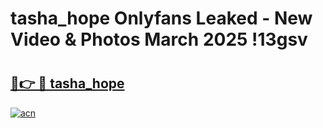 # tasha_hope Onlyfans Leaked - New Video & Photos March 2025 !13gsv

# <h2><a href="https://9s5ikv.iuczelnia.edu.pl?title=tasha_hope&ref=13gsv">🔗👉 🔴 tasha_hope</a></h2>

[![acn](https://github.com/user-attachments/assets/0f9c940e-d8b0-45ae-aac7-cd30a18b3e1c)](https://9s5ikv.iuczelnia.edu.pl?title=tasha_hope&ref=13gsv)

